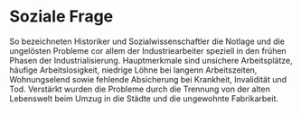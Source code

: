# Soziale Frage
So bezeichneten Historiker und Sozialwissenschaftler die Notlage und die ungelösten Probleme cor allem der Industriearbeiter speziell in den frühen Phasen der Industrialisierung. Hauptmerkmale sind unsichere Arbeitsplätze, häufige Arbeitslosigkeit, niedrige Löhne bei langenn Arbeitszeiten, Wohnungselend sowie fehlende Absicherung bei Krankheit, Invalidität und Tod. Verstärkt wurden die Probleme durch die Trennung von der alten Lebenswelt beim Umzug in die Städte und die ungewohnte Fabrikarbeit.